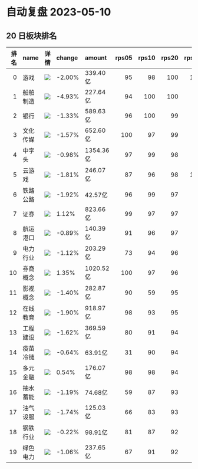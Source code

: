 # 自动复盘 2023-05-10
## 20 日板块排名
|   排名 | name     | 详情                                                                                                | change   | amount    |   rps05 |   rps10 |   rps20 |   rps50 |   rps120 |   rps250 | volume       |
|-------:|:---------|:----------------------------------------------------------------------------------------------------|:---------|:----------|--------:|--------:|--------:|--------:|---------:|---------:|:-------------|
|      0 | 游戏     | ![](https://sykent-blog-image.oss-cn-beijing.aliyuncs.com/quant/image/2023/5/1683648404402-tmp.jpg) | -2.00%   | 339.40亿  |      95 |      98 |     100 |     100 |      100 |      100 | 2842.25万手  |
|      1 | 船舶制造 | ![](https://sykent-blog-image.oss-cn-beijing.aliyuncs.com/quant/image/2023/5/1683648405782-tmp.jpg) | -4.93%   | 227.64亿  |      94 |     100 |     100 |      99 |       96 |      100 | 1574.55万手  |
|      2 | 银行     | ![](https://sykent-blog-image.oss-cn-beijing.aliyuncs.com/quant/image/2023/5/1683648406439-tmp.jpg) | -1.33%   | 589.63亿  |      96 |     100 |      99 |      96 |       93 |        5 | 9932.52万手  |
|      3 | 文化传媒 | ![](https://sykent-blog-image.oss-cn-beijing.aliyuncs.com/quant/image/2023/5/1683648407066-tmp.jpg) | -1.57%   | 652.60亿  |     100 |      97 |      99 |      99 |       99 |       97 | 5621.15万手  |
|      4 | 中字头   | ![](https://sykent-blog-image.oss-cn-beijing.aliyuncs.com/quant/image/2023/5/1683648407780-tmp.jpg) | -0.98%   | 1354.36亿 |      97 |      99 |      98 |      98 |       97 |       90 | 13354.66万手 |
|      5 | 云游戏   | ![](https://sykent-blog-image.oss-cn-beijing.aliyuncs.com/quant/image/2023/5/1683648408416-tmp.jpg) | -1.81%   | 246.07亿  |      87 |      96 |      98 |     100 |      100 |       99 | 1947.33万手  |
|      6 | 铁路公路 | ![](https://sykent-blog-image.oss-cn-beijing.aliyuncs.com/quant/image/2023/5/1683648409091-tmp.jpg) | -1.92%   | 42.57亿   |      96 |      99 |      97 |      93 |       88 |       61 | 652.39万手   |
|      7 | 证券     | ![](https://sykent-blog-image.oss-cn-beijing.aliyuncs.com/quant/image/2023/5/1683648409767-tmp.jpg) | 1.12%    | 823.66亿  |      99 |      97 |      97 |      88 |       88 |       31 | 7772.33万手  |
|      8 | 航运港口 | ![](https://sykent-blog-image.oss-cn-beijing.aliyuncs.com/quant/image/2023/5/1683648410416-tmp.jpg) | -0.89%   | 140.39亿  |      91 |      96 |      97 |      87 |       79 |       47 | 2689.67万手  |
|      9 | 电力行业 | ![](https://sykent-blog-image.oss-cn-beijing.aliyuncs.com/quant/image/2023/5/1683648411080-tmp.jpg) | -1.12%   | 203.29亿  |      73 |      94 |      96 |      77 |       54 |       40 | 3111.36万手  |
|     10 | 券商概念 | ![](https://sykent-blog-image.oss-cn-beijing.aliyuncs.com/quant/image/2023/5/1683648411724-tmp.jpg) | 1.35%    | 1020.52亿 |     100 |      97 |      96 |      88 |       87 |       26 | 9194.68万手  |
|     11 | 影视概念 | ![](https://sykent-blog-image.oss-cn-beijing.aliyuncs.com/quant/image/2023/5/1683648412399-tmp.jpg) | -1.40%   | 282.87亿  |      90 |      59 |      95 |      97 |       96 |       77 | 3400.48万手  |
|     12 | 在线教育 | ![](https://sykent-blog-image.oss-cn-beijing.aliyuncs.com/quant/image/2023/5/1683648413095-tmp.jpg) | -1.90%   | 918.97亿  |      98 |      93 |      95 |      97 |       98 |       97 | 6413.40万手  |
|     13 | 工程建设 | ![](https://sykent-blog-image.oss-cn-beijing.aliyuncs.com/quant/image/2023/5/1683648413780-tmp.jpg) | -1.62%   | 369.59亿  |      80 |      91 |      94 |      87 |       83 |       35 | 4905.02万手  |
|     14 | 疫苗冷链 | ![](https://sykent-blog-image.oss-cn-beijing.aliyuncs.com/quant/image/2023/5/1683648414468-tmp.jpg) | -0.64%   | 63.91亿   |      31 |      90 |      94 |      81 |       82 |       68 | 531.96万手   |
|     15 | 多元金融 | ![](https://sykent-blog-image.oss-cn-beijing.aliyuncs.com/quant/image/2023/5/1683648415129-tmp.jpg) | 0.54%    | 176.07亿  |      98 |      98 |      94 |      76 |       74 |       38 | 2540.23万手  |
|     16 | 抽水蓄能 | ![](https://sykent-blog-image.oss-cn-beijing.aliyuncs.com/quant/image/2023/5/1683648415778-tmp.jpg) | -1.19%   | 74.68亿   |      59 |      87 |      93 |      74 |       38 |       47 | 947.82万手   |
|     17 | 油气设服 | ![](https://sykent-blog-image.oss-cn-beijing.aliyuncs.com/quant/image/2023/5/1683648416472-tmp.jpg) | -1.74%   | 125.03亿  |      66 |      83 |      93 |      79 |       65 |       49 | 1466.01万手  |
|     18 | 钢铁行业 | ![](https://sykent-blog-image.oss-cn-beijing.aliyuncs.com/quant/image/2023/5/1683648417195-tmp.jpg) | -0.22%   | 98.91亿   |      81 |      87 |      92 |      63 |       67 |        6 | 2342.75万手  |
|     19 | 绿色电力 | ![](https://sykent-blog-image.oss-cn-beijing.aliyuncs.com/quant/image/2023/5/1683648417855-tmp.jpg) | -1.06%   | 237.65亿  |      67 |      91 |      92 |      70 |       56 |       32 | 3419.47万手  |